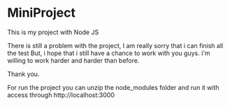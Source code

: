 # MiniProject
This is my project with Node JS

There is still a problem with the project, I am really sorry that i can finish all the test
But, i hope that i still have a chance to work with you guys. i'm willing to work harder and harder than before.

Thank you.

For run the project you can unzip the node_modules folder and run it with access through http://localhost:3000
